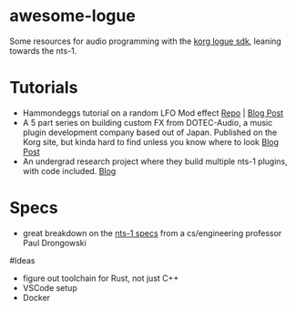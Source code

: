 # awesome-logue

Some resources for audio programming with the [korg logue sdk](https://github.com/korginc/logue-sdk), leaning towards the nts-1. 

# Tutorials
- Hammondeggs tutorial on a random LFO Mod effect [Repo](https://github.com/hammondeggs/logue_RandomLFOTutorial) | [Blog Post](https://hammondeggsmusic.ca/blognotes/note2.html)
- A 5 part series on building custom FX from DOTEC-Audio, a music plugin development company based out of Japan. Published on the Korg site, but kinda hard to find unless you know where to look [Blog Post](https://www.korg.com/us/products/dj/nts_1/custom_effects.php)
- An undergrad research project where they build multiple nts-1 plugins, with code included. [Blog](https://korgnts1beginnersguide.wordpress.com/embedded-music-signal-processing/)

# Specs
- great breakdown on the [nts-1 specs](http://sandsoftwaresound.net/korg-nts-1-first-look/) from a cs/engineering professor Paul Drongowski

#Ideas
- figure out toolchain for Rust, not just C++
- VSCode setup
- Docker
